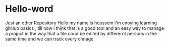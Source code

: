 # Hello-word
Just an other Repository
Hello my name is houssem i'm enoying learning gitHub basics , till now i think that is a good tool and an easy way to manage a projuct in the way that a file coud be edited by differernt persons in the same time and we can track every chnage.
